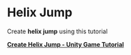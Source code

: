 # Helix Jump
Create __helix jump__ using this tutorial

__[Create Helix Jump - Unity Game Tutorial](https://youtu.be/fP8LSNArapg)__